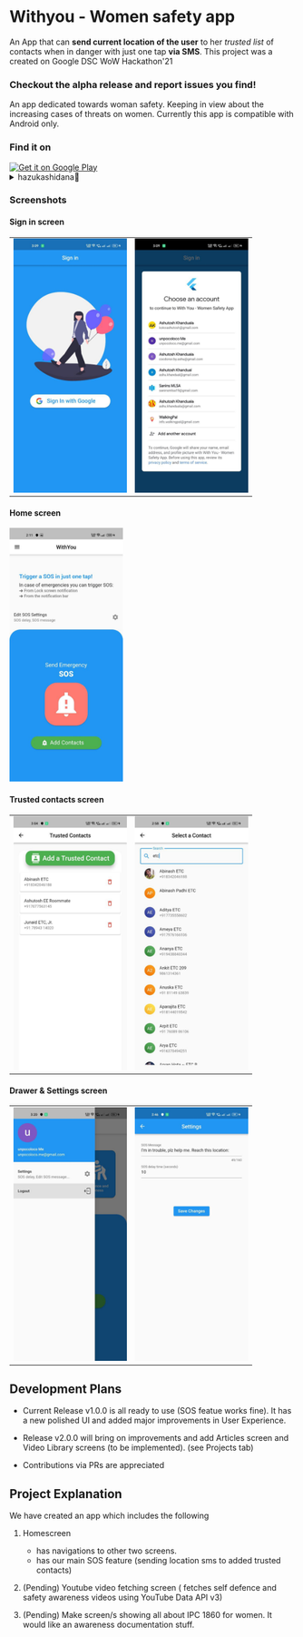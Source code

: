 # Withyou - Women safety app 

An App that can **send current location of the user** to her *trusted list* of contacts when in danger with just one tap **via SMS**.
This project was a created on Google DSC WoW Hackathon'21

### Checkout the alpha release and report issues you find!

An app dedicated towards woman safety. Keeping in view about the increasing cases of threats on women.
Currently this app is compatible with Android only.

### Find it on
<a href="https://play.google.com/store/apps/details?id=com.ashuvssut.women_safety_app">
<img alt="Get it on Google Play" height="80" src="https://lh3.googleusercontent.com/q1k2l5CwMV31JdDXcpN4Ey7O43PxnjAuZBTmcHEwQxVuv_2wCE2gAAQMWxwNUC2FYEOnYgFPOpw6kmHJWuEGeIBLTj9CuxcOEeU8UXyzWJq4NJM3lg=s0" />
</a>
<details>
<summary>hazukashidana🙂</summary>
<br/>
It's a hackathon project. This app may not have a very beautiful UI but I gave it my best shot. 
I gave flutter a try for the first time and it was a great experience. I learned a lot of new things and I am really happy with the result.
(PS- I am a React Native developer to the core. I was just curious to try flutter.)
</details>

### Screenshots

#### Sign in screen

<table>
  <tr>
    <td><img src="./docs/assets/0.1.jpg" width="200"/></td>
    <td><img src="./docs/assets/0.2.jpg" width="200"/></td>
  </tr>
</table>

#### Home screen
<img src="./docs/assets/1.jpg" width="200"/>

#### Trusted contacts screen
<table>
  <tr>
    <td><img src="./docs/assets/2.jpg" width="200"/></td>
    <td><img src="./docs/assets/3.jpg" width="200"/></td>
  </tr>
</table>

#### Drawer & Settings screen
<table>
  <tr>
    <td><img src="./docs/assets/4.jpg" width="200"/></td>
    <td><img src="./docs/assets/5.jpg" width="200"/></td>
  </tr>
</table>



## Development Plans

- Current Release v1.0.0 is all ready to use (SOS featue works fine). It has a new polished UI and added major improvements in User Experience.

- Release v2.0.0 will bring on improvements and add Articles screen and Video Library screens (to be implemented). (see Projects tab) 

- Contributions via PRs are appreciated

## Project Explanation

We have created an app which includes the following
1. Homescreen
   - has navigations to other two screens.
   - has our main SOS feature (sending location sms to added trusted contacts)

2. (Pending) Youtube video fetching screen ( fetches self defence and safety awareness videos using YouTube Data API v3)

3. (Pending) Make screen/s showing all about IPC 1860 for women. It would like an awareness documentation stuff.

<!-- ## Getting Started

This project is a starting point for a Flutter application.

A few resources to get you started if this is your first Flutter project:

- [Lab: Write your first Flutter app](https://docs.flutter.dev/get-started/codelab)
- [Cookbook: Useful Flutter samples](https://docs.flutter.dev/cookbook)

For help getting started with Flutter development, view the
[online documentation](https://docs.flutter.dev/), which offers tutorials,
samples, guidance on mobile development, and a full API reference. -->
